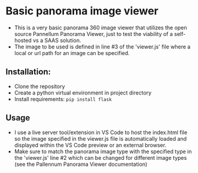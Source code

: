 # Basic panorama image viewer
- This is a very basic panorama 360 image viewer that utilizes the open source Pannellum Panorama Viewer, just to test the viability of a self-hosted vs a SAAS solution.
- The image to be used is defined in line #3 of the 'viewer.js' file where a local or url path for an image can be specified.

## Installation:
- Clone the repository
- Create a python virtual environment in project directory
- Install requirements: `pip install flask`

## Usage
- I use a live server tool/extension in VS Code to host the index.html file so the image specified in the viewer.js file is automatically loaded and displayed within the VS Code preview or an external browser.
- Make sure to match the panorama image type with the specified type in the 'viewer.js' line #2 which can be changed for different image types (see the Pallennum Panorama Viewer documentation)